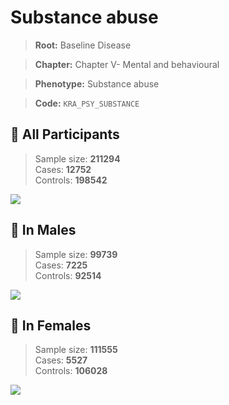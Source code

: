 # Substance abuse

> **Root:** Baseline Disease  

> **Chapter:** Chapter V- Mental and behavioural  

> **Phenotype:** Substance abuse  

> **Code:** `KRA_PSY_SUBSTANCE`

## 🧪 All Participants  
> Sample size: **211294**  
> Cases: **12752**  
> Controls: **198542**
<img src="/Disease/Figures/ALL/Incidence/KRA_PSY_SUBSTANCE.png"/>
<CsvTable src="/public/Disease/Data/ALL/Incidence/COX_KRA_PSY_SUBSTANCE.csv" label="🔍 View full results" />

## 👨 In Males  
> Sample size: **99739**  
> Cases: **7225**  
> Controls: **92514**
<img src="/Disease/Figures/Male/Incidence/KRA_PSY_SUBSTANCE.png"/>
<CsvTable src="/public/Disease/Data/Male/Incidence/COX_KRA_PSY_SUBSTANCE.csv" label="🔍 View full results" />

## 👩 In Females  
> Sample size: **111555**  
> Cases: **5527**  
> Controls: **106028**
<img src="/Disease/Figures/Female/Incidence/KRA_PSY_SUBSTANCE.png"/>
<CsvTable src="/public/Disease/Data/Female/Incidence/COX_KRA_PSY_SUBSTANCE.csv" label="🔍 View full results" />
